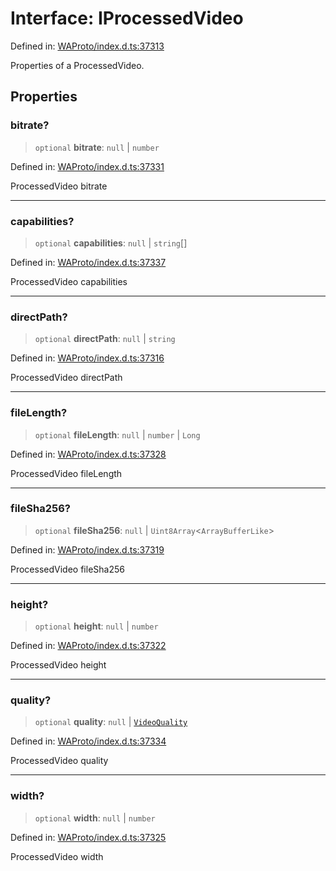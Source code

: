 # Interface: IProcessedVideo

Defined in: [WAProto/index.d.ts:37313](https://github.com/Fokusdotid/Baileys/blob/3533fb5d5a1e97f0cc8384505a121b389a346518/WAProto/index.d.ts#L37313)

Properties of a ProcessedVideo.

## Properties

### bitrate?

> `optional` **bitrate**: `null` \| `number`

Defined in: [WAProto/index.d.ts:37331](https://github.com/Fokusdotid/Baileys/blob/3533fb5d5a1e97f0cc8384505a121b389a346518/WAProto/index.d.ts#L37331)

ProcessedVideo bitrate

***

### capabilities?

> `optional` **capabilities**: `null` \| `string`[]

Defined in: [WAProto/index.d.ts:37337](https://github.com/Fokusdotid/Baileys/blob/3533fb5d5a1e97f0cc8384505a121b389a346518/WAProto/index.d.ts#L37337)

ProcessedVideo capabilities

***

### directPath?

> `optional` **directPath**: `null` \| `string`

Defined in: [WAProto/index.d.ts:37316](https://github.com/Fokusdotid/Baileys/blob/3533fb5d5a1e97f0cc8384505a121b389a346518/WAProto/index.d.ts#L37316)

ProcessedVideo directPath

***

### fileLength?

> `optional` **fileLength**: `null` \| `number` \| `Long`

Defined in: [WAProto/index.d.ts:37328](https://github.com/Fokusdotid/Baileys/blob/3533fb5d5a1e97f0cc8384505a121b389a346518/WAProto/index.d.ts#L37328)

ProcessedVideo fileLength

***

### fileSha256?

> `optional` **fileSha256**: `null` \| `Uint8Array`\<`ArrayBufferLike`\>

Defined in: [WAProto/index.d.ts:37319](https://github.com/Fokusdotid/Baileys/blob/3533fb5d5a1e97f0cc8384505a121b389a346518/WAProto/index.d.ts#L37319)

ProcessedVideo fileSha256

***

### height?

> `optional` **height**: `null` \| `number`

Defined in: [WAProto/index.d.ts:37322](https://github.com/Fokusdotid/Baileys/blob/3533fb5d5a1e97f0cc8384505a121b389a346518/WAProto/index.d.ts#L37322)

ProcessedVideo height

***

### quality?

> `optional` **quality**: `null` \| [`VideoQuality`](../namespaces/ProcessedVideo/enumerations/VideoQuality.md)

Defined in: [WAProto/index.d.ts:37334](https://github.com/Fokusdotid/Baileys/blob/3533fb5d5a1e97f0cc8384505a121b389a346518/WAProto/index.d.ts#L37334)

ProcessedVideo quality

***

### width?

> `optional` **width**: `null` \| `number`

Defined in: [WAProto/index.d.ts:37325](https://github.com/Fokusdotid/Baileys/blob/3533fb5d5a1e97f0cc8384505a121b389a346518/WAProto/index.d.ts#L37325)

ProcessedVideo width
